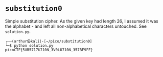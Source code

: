 # `substitution0`

Simple substitution cipher. As the given key had length 26, I assumed it was the alphabet - and left all non-alphabetical characters untouched. See `solution.py`.

```
┌──(arthur㉿kali)-[~/pico/substitution0]
└─$ python solution.py
picoCTF{5UB5717U710N_3V0LU710N_357BF9FF}
```
